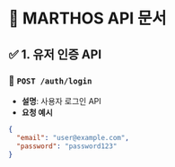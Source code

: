 # 📌 MARTHOS API 문서

## ✅ 1. 유저 인증 API

### 🔹 `POST /auth/login`
- **설명**: 사용자 로그인 API
- **요청 예시**
```json
{
  "email": "user@example.com",
  "password": "password123"
}
